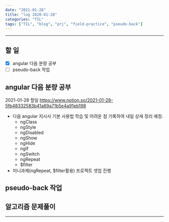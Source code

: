 ```yaml
---
date: "2021-01-28"
title: "log 2020-01-28"
categories: "TIL"
tags: ["TIL", "blog", "prj", "field-practice", "pseudo-back"]
---
```


----------

## 할 일

- [x] angular 다음 분량 공부
- [ ] pseudo-back 작업

## angular 다음 분량 공부

2021-01-28 할일
<https://www.notion.so/2021-01-28-5fb48332583b41a69a71b5e4a91eb198>

- 다음 angular 지시사 기본 사용법 학습 및 어려운 점 기록하여 내일 상세 정리 예정.
  - ngClass
  - ngStyle
  - ngDisabled
  - ngShow
  - ngHide
  - ngIf
  - ngSwitch
  - ngRepeat
  - $filter
- 미니과제(ngRepeat, $filter활용) 프로젝트 셋업 진행

## pseudo-back 작업

## 알고리즘 문제풀이

----------
